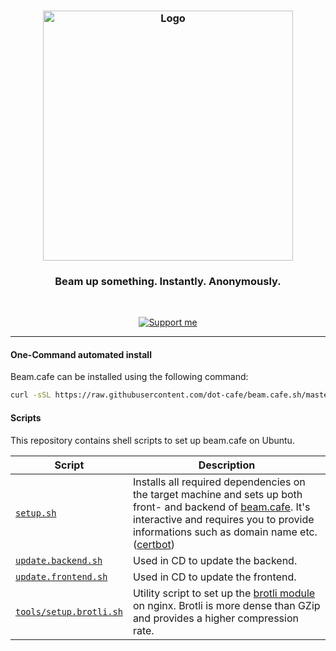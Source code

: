 <h3 align="center">
    <img src="https://user-images.githubusercontent.com/30767528/80746783-b892d180-8b22-11ea-987a-34624c23ee65.png" alt="Logo" height="400">
</h3>

<h3 align="center">
    Beam up something. Instantly. Anonymously.
</h3>

<br/>

<p align="center">
  <a href="https://github.com/sponsors/Simonwep"><img
     alt="Support me"
     src="https://img.shields.io/badge/github-support-3498DB.svg"></a>
</p>

---
#### One-Command automated install

Beam.cafe can be installed using the following command:

```sh
curl -sSL https://raw.githubusercontent.com/dot-cafe/beam.cafe.sh/master/setup.sh | bash
```


#### Scripts

This repository contains shell scripts to set up beam.cafe on Ubuntu.

| Script | Description |
| ------ | ----------- |
| [`setup.sh`](setup.sh) | Installs all required dependencies on the target machine and sets up both front- and backend of [beam.cafe](http://beam.cafe). It's interactive and requires you to provide informations such as domain name etc. ([certbot](https://certbot.eff.org/)) |
| [`update.backend.sh`](utils/update.backend.sh) | Used in CD to update the backend. |
| [`update.frontend.sh`](utils/update.frontend.sh) | Used in CD to update the frontend. |
| [`tools/setup.brotli.sh`](scripts/setup.brotli.sh) | Utility script to set up the [brotli module](https://docs.nginx.com/nginx/admin-guide/dynamic-modules/brotli/) on nginx. Brotli is more dense than GZip and provides a higher compression rate. |

